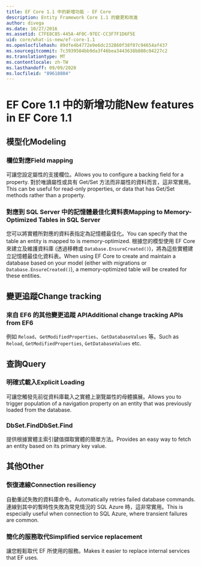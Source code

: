 ```yaml
---
title: EF Core 1.1 中的新增功能 - EF Core
description: Entity Framework Core 1.1 的變更和改進
author: divega
ms.date: 10/27/2016
ms.assetid: C7FE8C85-445A-4F0C-97EC-CC3F7F1D6F5E
uid: core/what-is-new/ef-core-1.1
ms.openlocfilehash: 89dfe4b4772e9e6dc232860f38f07c94654af437
ms.sourcegitcommit: 7c3939504bb9da3f46bea3443638b808c04227c2
ms.translationtype: MT
ms.contentlocale: zh-TW
ms.lasthandoff: 09/09/2020
ms.locfileid: "89618804"
---
```

# <a name="new-features-in-ef-core-11"></a><span data-ttu-id="4cee3-103">EF Core 1.1 中的新增功能</span><span class="sxs-lookup"><span data-stu-id="4cee3-103">New features in EF Core 1.1</span></span>

## <a name="modeling"></a><span data-ttu-id="4cee3-104">模型化</span><span class="sxs-lookup"><span data-stu-id="4cee3-104">Modeling</span></span>

### <a name="field-mapping"></a><span data-ttu-id="4cee3-105">欄位對應</span><span class="sxs-lookup"><span data-stu-id="4cee3-105">Field mapping</span></span>

<span data-ttu-id="4cee3-106">可讓您設定屬性的支援欄位。</span><span class="sxs-lookup"><span data-stu-id="4cee3-106">Allows you to configure a backing field for a property.</span></span> <span data-ttu-id="4cee3-107">對於唯讀屬性或具有 Get/Set 方法而非屬性的資料而言，這非常實用。</span><span class="sxs-lookup"><span data-stu-id="4cee3-107">This can be useful for read-only properties, or data that has Get/Set methods rather than a property.</span></span>

### <a name="mapping-to-memory-optimized-tables-in-sql-server"></a><span data-ttu-id="4cee3-108">對應到 SQL Server 中的記憶體最佳化資料表</span><span class="sxs-lookup"><span data-stu-id="4cee3-108">Mapping to Memory-Optimized Tables in SQL Server</span></span>

<span data-ttu-id="4cee3-109">您可以將實體所對應的資料表指定為記憶體最佳化。</span><span class="sxs-lookup"><span data-stu-id="4cee3-109">You can specify that the table an entity is mapped to is memory-optimized.</span></span> <span data-ttu-id="4cee3-110">根據您的模型使用 EF Core 來建立及維護資料庫 (透過移轉或 `Database.EnsureCreated()`)，將為這些實體建立記憶體最佳化資料表。</span><span class="sxs-lookup"><span data-stu-id="4cee3-110">When using EF Core to create and maintain a database based on your model (either with migrations or `Database.EnsureCreated()`), a memory-optimized table will be created for these entities.</span></span>

## <a name="change-tracking"></a><span data-ttu-id="4cee3-111">變更追蹤</span><span class="sxs-lookup"><span data-stu-id="4cee3-111">Change tracking</span></span>

### <a name="additional-change-tracking-apis-from-ef6"></a><span data-ttu-id="4cee3-112">來自 EF6 的其他變更追蹤 API</span><span class="sxs-lookup"><span data-stu-id="4cee3-112">Additional change tracking APIs from EF6</span></span>

<span data-ttu-id="4cee3-113">例如 `Reload`、`GetModifiedProperties`、`GetDatabaseValues` 等。</span><span class="sxs-lookup"><span data-stu-id="4cee3-113">Such as `Reload`, `GetModifiedProperties`, `GetDatabaseValues` etc.</span></span>

## <a name="query"></a><span data-ttu-id="4cee3-114">查詢</span><span class="sxs-lookup"><span data-stu-id="4cee3-114">Query</span></span>

### <a name="explicit-loading"></a><span data-ttu-id="4cee3-115">明確式載入</span><span class="sxs-lookup"><span data-stu-id="4cee3-115">Explicit Loading</span></span>

<span data-ttu-id="4cee3-116">可讓您觸發先前從資料庫載入之實體上瀏覽屬性的母體擴展。</span><span class="sxs-lookup"><span data-stu-id="4cee3-116">Allows you to trigger population of a navigation property on an entity that was previously loaded from the database.</span></span>

### <a name="dbsetfind"></a><span data-ttu-id="4cee3-117">DbSet.Find</span><span class="sxs-lookup"><span data-stu-id="4cee3-117">DbSet.Find</span></span>

<span data-ttu-id="4cee3-118">提供根據實體主索引鍵值擷取實體的簡單方法。</span><span class="sxs-lookup"><span data-stu-id="4cee3-118">Provides an easy way to fetch an entity based on its primary key value.</span></span>

## <a name="other"></a><span data-ttu-id="4cee3-119">其他</span><span class="sxs-lookup"><span data-stu-id="4cee3-119">Other</span></span>

### <a name="connection-resiliency"></a><span data-ttu-id="4cee3-120">恢復連線</span><span class="sxs-lookup"><span data-stu-id="4cee3-120">Connection resiliency</span></span>

<span data-ttu-id="4cee3-121">自動重試失敗的資料庫命令。</span><span class="sxs-lookup"><span data-stu-id="4cee3-121">Automatically retries failed database commands.</span></span> <span data-ttu-id="4cee3-122">連線到其中的暫時性失敗為常見情況的 SQL Azure 時，這非常實用。</span><span class="sxs-lookup"><span data-stu-id="4cee3-122">This is especially useful when connection to SQL Azure, where transient failures are common.</span></span>

### <a name="simplified-service-replacement"></a><span data-ttu-id="4cee3-123">簡化的服務取代</span><span class="sxs-lookup"><span data-stu-id="4cee3-123">Simplified service replacement</span></span>

<span data-ttu-id="4cee3-124">讓您輕鬆取代 EF 所使用的服務。</span><span class="sxs-lookup"><span data-stu-id="4cee3-124">Makes it easier to replace internal services that EF uses.</span></span>
